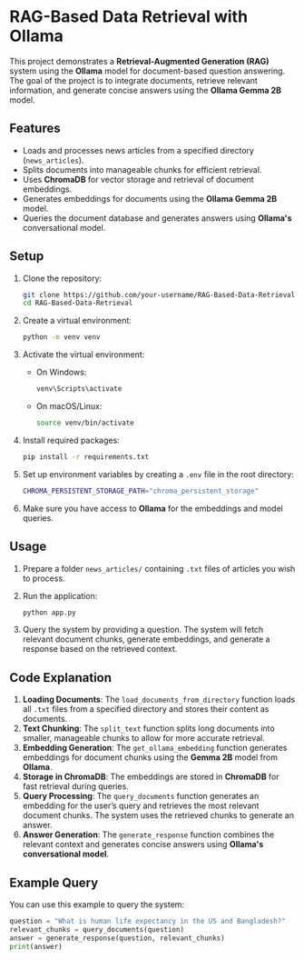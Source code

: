 # RAG-Based Data Retrieval with Ollama

This project demonstrates a **Retrieval-Augmented Generation (RAG)** system using the **Ollama** model for document-based question answering. The goal of the project is to integrate documents, retrieve relevant information, and generate concise answers using the **Ollama Gemma 2B** model.

## Features

- Loads and processes news articles from a specified directory (`news_articles`).
- Splits documents into manageable chunks for efficient retrieval.
- Uses **ChromaDB** for vector storage and retrieval of document embeddings.
- Generates embeddings for documents using the **Ollama Gemma 2B** model.
- Queries the document database and generates answers using **Ollama's** conversational model.

## Setup

1. Clone the repository:

    ```bash
    git clone https://github.com/your-username/RAG-Based-Data-Retrieval.git
    cd RAG-Based-Data-Retrieval
    ```

2. Create a virtual environment:

    ```bash
    python -m venv venv
    ```

3. Activate the virtual environment:
    - On Windows:

        ```bash
        venv\Scripts\activate
        ```

    - On macOS/Linux:

        ```bash
        source venv/bin/activate
        ```

4. Install required packages:

    ```bash
    pip install -r requirements.txt
    ```

5. Set up environment variables by creating a `.env` file in the root directory:

    ```bash
    CHROMA_PERSISTENT_STORAGE_PATH="chroma_persistent_storage"
    ```

6. Make sure you have access to **Ollama** for the embeddings and model queries.

## Usage

1. Prepare a folder `news_articles/` containing `.txt` files of articles you wish to process.
2. Run the application:

    ```bash
    python app.py
    ```

3. Query the system by providing a question. The system will fetch relevant document chunks, generate embeddings, and generate a response based on the retrieved context.

## Code Explanation

1. **Loading Documents**: The `load_documents_from_directory` function loads all `.txt` files from a specified directory and stores their content as documents.
2. **Text Chunking**: The `split_text` function splits long documents into smaller, manageable chunks to allow for more accurate retrieval.
3. **Embedding Generation**: The `get_ollama_embedding` function generates embeddings for document chunks using the **Gemma 2B** model from **Ollama**.
4. **Storage in ChromaDB**: The embeddings are stored in **ChromaDB** for fast retrieval during queries.
5. **Query Processing**: The `query_documents` function generates an embedding for the user’s query and retrieves the most relevant document chunks. The system uses the retrieved chunks to generate an answer.
6. **Answer Generation**: The `generate_response` function combines the relevant context and generates concise answers using **Ollama's conversational model**.

## Example Query

You can use this example to query the system:

```python
question = "What is human life expectancy in the US and Bangladesh?"
relevant_chunks = query_documents(question)
answer = generate_response(question, relevant_chunks)
print(answer)
